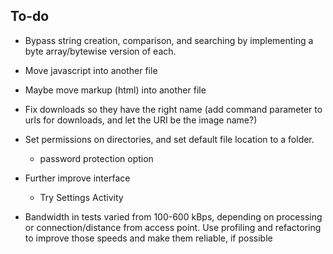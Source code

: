 ## To-do

* Bypass string creation, comparison, and searching by implementing a byte array/bytewise version of each.

* Move javascript into another file
* Maybe move markup (html) into another file

* Fix downloads so they have the right name (add command parameter to urls for downloads, and let the URI be the image name?)
* Set permissions on directories, and set default file location to a folder.
    * password protection option

* Further improve interface
    * Try Settings Activity

* Bandwidth in tests varied from 100-600 kBps, depending on processing or connection/distance from access point.
    Use profiling and refactoring to improve those speeds and make them reliable, if possible